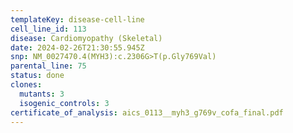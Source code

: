 ```yaml
---
templateKey: disease-cell-line
cell_line_id: 113
disease: Cardiomyopathy (Skeletal)
date: 2024-02-26T21:30:55.945Z
snp: NM_0027470.4(MYH3):c.2306G>T(p.Gly769Val)
parental_line: 75
status: done
clones:
  mutants: 3
  isogenic_controls: 3
certificate_of_analysis: aics_0113__myh3_g769v_cofa_final.pdf
---
```

